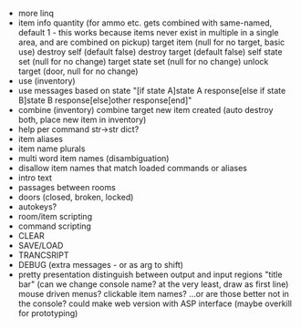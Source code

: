 - more linq
- item info
        quantity (for ammo etc. gets combined with same-named, default 1 - this works because items never exist in multiple in a single area, and are combined on pickup)
        target item (null for no target, basic use)
        destroy self (default false)
        destroy target (default false)
        self state set (null for no change)
        target state set (null for no change)
        unlock target (door, null for no change)
- use (inventory)
- use messages based on state
        "[if state A]state A response[else if state B]state B response[else]other response[end]"
- combine (inventory)
        combine target
        new item created
        (auto destroy both, place new item in inventory)
- help per command
    str->str dict?
- item aliases
- item name plurals
- multi word item names (disambiguation)
- disallow item names that match loaded commands or aliases
- intro text
- passages between rooms
- doors (closed, broken, locked)
- autokeys?
- room/item scripting
- command scripting
- CLEAR
- SAVE/LOAD
- TRANCSRIPT
- DEBUG (extra messages - or as arg to shift)
- pretty presentation
        distinguish between output and input regions
        "title bar" (can we change console name? at the very least, draw as first line)
        mouse driven menus?
        clickable item names?
        ...or are those better not in the console?
        could make web version with ASP interface (maybe overkill for prototyping)